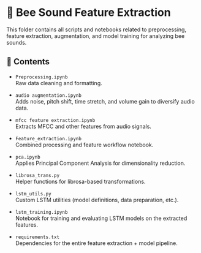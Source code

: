 # 🐝 Bee Sound Feature Extraction

This folder contains all scripts and notebooks related to preprocessing, feature extraction, augmentation, and model training for analyzing bee sounds.

## 📄 Contents

- `Preprocessing.ipynb`  
  Raw data cleaning and formatting.

- `audio augmentation.ipynb`  
  Adds noise, pitch shift, time stretch, and volume gain to diversify audio data.

- `mfcc feature extraction.ipynb`  
  Extracts MFCC and other features from audio signals.

- `Feature_extraction.ipynb`  
  Combined processing and feature workflow notebook.

- `pca.ipynb`  
  Applies Principal Component Analysis for dimensionality reduction.

- `librosa_trans.py`  
  Helper functions for librosa-based transformations.

- `lstm_utils.py`  
  Custom LSTM utilities (model definitions, data preparation, etc.).

- `lstm_training.ipynb`  
  Notebook for training and evaluating LSTM models on the extracted features.

- `requirements.txt`  
  Dependencies for the entire feature extraction + model pipeline.

